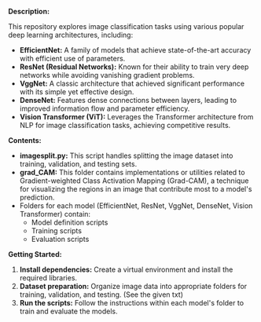 **Description:**

This repository explores image classification tasks using various popular deep learning architectures, including:

*   **EfficientNet:** A family of models that achieve state-of-the-art accuracy with efficient use of parameters. 
*   **ResNet (Residual Networks):**  Known for their ability to train very deep networks while avoiding vanishing gradient problems.
*   **VggNet:** A classic architecture that achieved significant performance with its simple yet effective design.
*   **DenseNet:** Features dense connections between layers, leading to improved information flow and parameter efficiency. 
*   **Vision Transformer (ViT):** Leverages the Transformer architecture from NLP for image classification tasks, achieving competitive results.

**Contents:**

*   **imagesplit.py:** This script handles splitting the image dataset into training, validation, and testing sets.
*   **grad\_CAM:** This folder contains implementations or utilities related to Gradient-weighted Class Activation Mapping (Grad-CAM), a technique for visualizing the regions in an image that contribute most to a model's prediction.
*   Folders for each model (EfficientNet, ResNet, VggNet, DenseNet, Vision Transformer) contain:
    *   Model definition scripts
    *   Training scripts
    *   Evaluation scripts

**Getting Started:**

1.  **Install dependencies:** Create a virtual environment and install the required libraries.
2.  **Dataset preparation:** Organize image data into appropriate folders for training, validation, and testing. (See the given txt)
3.  **Run the scripts:**  Follow the instructions within each model's folder to train and evaluate the models. 

